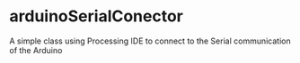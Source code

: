 # arduinoSerialConector
A simple class using Processing IDE to connect to the Serial communication of  the Arduino
